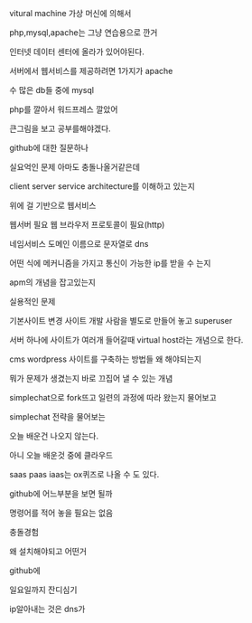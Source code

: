 vitural machine 가상 머신에 의해서

php,mysql,apache는 그냥 연습용으로 깐거

인터넷 데이터 센터에 올라가 있어야된다.

서버에서 웹서비스를 제공하려면 1가지가 apache

수 많은 db들 중에 mysql

php를 깔아서 워드프레스 깔았어

큰그림을 보고 공부를해야겠다.

github에 대한 질문하나

실요억인 문제 아마도 충돌나올거같은데

client server service architecture를 이해하고 있는지

위에 걸 기반으로 웹서비스

웹서버 필요 웹 브라우저 프로토콜이 필요(http)

네임서비스 도메인 이름으로 문자열로 dns

어떤 식에 메커니즘을 가지고 통신이 가능한 ip를 받을 수 는지

apm의 개념을 잡고있는지

실용적인 문제

기본사이트 변경 사이트 개발 사람을 별도로 만들어 놓고 superuser

서버 하나에 사이트가 여러개 들어갈때 virtual host라는 개념으로 한다.

cms wordpress 사이트를 구축하는 방법들 왜 해야되는지

뭐가 문제가 생겼는지 바로 끄집어 낼 수 있는 개념

simplechat으로 fork뜨고 일련의 과정에 따라 왔는지 물어보고

simplechat 전략을 물어보는 

오늘 배운건 나오지 않는다.

아니 오늘 배운것 중에 클라우드

saas paas iaas는 ox퀴즈로 나올 수 도 있다.

github에 어느부분을 보면 될까

명령어를 적어 놓을 필요는 없음

충돌경험

왜 설치해야되고 어떤거 

github에 

일요일까지 잔디심기 

ip알아내는 것은 dns가 
